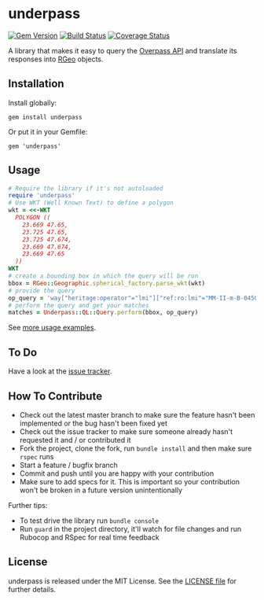 # underpass

[![Gem Version](https://badge.fury.io/rb/underpass.svg)](https://badge.fury.io/rb/underpass)
[![Build Status](https://www.travis-ci.org/haiafara/underpass.svg?branch=master)](https://www.travis-ci.org/haiafara/underpass)
[![Coverage Status](https://coveralls.io/repos/github/haiafara/underpass/badge.svg?branch=master)](https://coveralls.io/github/haiafara/underpass?branch=master)

A library that makes it easy to query the [Overpass API](https://wiki.openstreetmap.org/wiki/Overpass_API) and translate its responses into [RGeo](https://github.com/rgeo/rgeo) objects.

## Installation

Install globally:

    gem install underpass

Or put it in your Gemfile:

    gem 'underpass'

## Usage

```ruby
# Require the library if it's not autoloaded
require 'underpass'
# Use WKT (Well Known Text) to define a polygon
wkt = <<-WKT
  POLYGON ((
    23.669 47.65,
    23.725 47.65,
    23.725 47.674,
    23.669 47.674,
    23.669 47.65
  ))
WKT
# create a bounding box in which the query will be run
bbox = RGeo::Geographic.spherical_factory.parse_wkt(wkt)
# provide the query
op_query = 'way["heritage:operator"="lmi"]["ref:ro:lmi"="MM-II-m-B-04508"];'
# perform the query and get your matches
matches = Underpass::QL::Query.perform(bbox, op_query)
```

See [more usage examples](usage-examples.md).

## To Do

Have a look at the [issue tracker](https://github.com/haiafara/underpass/issues).

## How To Contribute

* Check out the latest master branch to make sure the feature hasn't been implemented or the bug hasn't been fixed yet
* Check out the issue tracker to make sure someone already hasn't requested it and / or contributed it
* Fork the project, clone the fork, run `bundle install` and then make sure `rspec` runs
* Start a feature / bugfix branch
* Commit and push until you are happy with your contribution
* Make sure to add specs for it. This is important so your contribution won't be broken in a future version unintentionally

Further tips:

* To test drive the library run `bundle console`
* Run `guard` in the project directory, it'll watch for file changes and run Rubocop and RSpec for real time feedback

## License

underpass is released under the MIT License. See the [LICENSE file](LICENSE) for further details.
